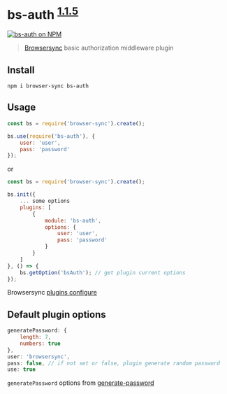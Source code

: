 # bs-auth <sup>[1.1.5](https://github.com/tazau/bs-auth/blob/master/CHANGELOG.md)</sup>

[![bs-auth on NPM](https://nodei.co/npm/bs-auth.png?downloads=true&downloadRank=true&stars=true)](https://nodei.co/npm/bs-auth/)

> [Browsersync](https://browsersync.io/) basic authorization middleware plugin

## Install
`npm i browser-sync bs-auth`

## Usage
```javascript
const bs = require('browser-sync').create();

bs.use(require('bs-auth'), {
    user: 'user',
    pass: 'password'
});
```

or

```javascript
const bs = require('browser-sync').create();

bs.init({
    ... some options
    plugins: [
        {
            module: 'bs-auth',
            options: {
                user: 'user',
                pass: 'password'
            }
        }
    ]
}, () => {
    bs.getOption('bsAuth'); // get plugin current options
});
```

Browsersync [plugins configure](https://browsersync.io/docs/options#option-plugins)

## Default plugin options
```javascript
generatePassword: {
    length: 7,
    numbers: true
},
user: 'browsersync',
pass: false, // if not set or false, plugin generate random password
use: true
```
`generatePassword` options from [generate-password](https://www.npmjs.com/package/generate-password)